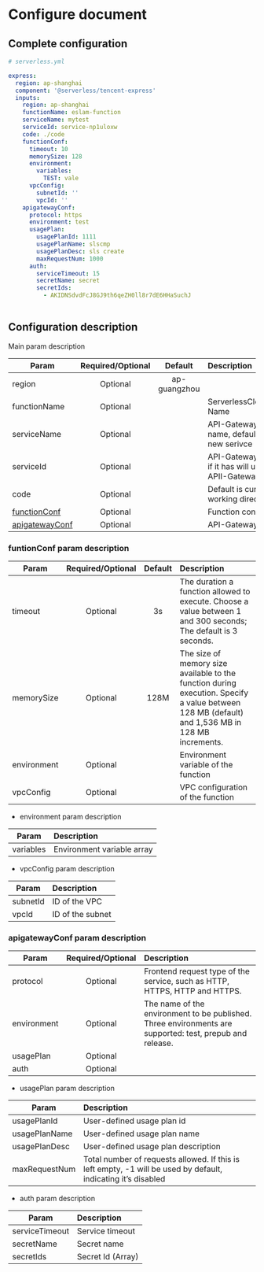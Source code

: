 # Configure document

## Complete configuration

```yml
# serverless.yml

express:
  region: ap-shanghai
  component: '@serverless/tencent-express'
  inputs:
    region: ap-shanghai
    functionName: eslam-function
    serviceName: mytest 
    serviceId: service-np1uloxw
    code: ./code
    functionConf:
      timeout: 10
      memorySize: 128
      environment:
        variables:
          TEST: vale
      vpcConfig:
        subnetId: ''
        vpcId: ''
    apigatewayConf:
      protocol: https
      environment: test
      usagePlan:
        usagePlanId: 1111
        usagePlanName: slscmp 
        usagePlanDesc: sls create
        maxRequestNum: 1000
      auth:
        serviceTimeout: 15
        secretName: secret
        secretIds:
          - AKIDNSdvdFcJ8GJ9th6qeZH0ll8r7dE6HHaSuchJ
         
```

## Configuration description

Main param description

| Param        | Required/Optional    |  Default    |  Description |
| --------     | :-----:              | :----:      |  :----      |
| region       | Optional             |ap-guangzhou |  |
| functionName | Optional             |             | ServerlessCloudFunction Name |
| serviceName  | Optional             |             | API-Gateway service name, default to create a new serivce |
| serviceId    | Optional             |             | API-Gateway service id, if it has will use this APII-Gateway service |
| code         | Optional             |             | Default is current working directory |
| [functionConf](#funtionConf-param-description) | Optional             |             | Function configure |
| [apigatewayConf](#apigatewayConf-param-description)| Optional            |             | API-Gateway configure |


### funtionConf param description

| Param        | Required/Optional    |  Default    |  Description |
| --------     | :-----:              | :----:      |  :----      |
| timeout      | Optional             | 3s          | The duration a function allowed to execute. Choose a value between 1 and 300 seconds; The default is 3 seconds. |
| memorySize   | Optional             |128M         | The size of memory size available to the function during execution. Specify a value between 128 MB (default) and 1,536 MB in 128 MB increments. |
| environment  | Optional             |             | Environment variable of the function |
| vpcConfig    | Optional             |             | VPC configuration of the function |


* environment param description

| Param        |   Description |
| --------     |   :----      |
| variables    |   Environment variable array |


* vpcConfig param description

| Param        |  Description |
| --------     |   :----      |
| subnetId     |  ID of the VPC |
| vpcId        | ID of the subnet |

### apigatewayConf param description

| Param        | Required/Optional    |  Description |
| --------     | :-----:              |   :----      |
| protocol      | Optional             | Frontend request type of the service, such as HTTP, HTTPS, HTTP and HTTPS. |
| environment   | Optional             |  The name of the environment to be published. Three environments are supported: test, prepub and release. |
| usagePlan  | Optional             |             |
| auth    | Optional            |           |

* usagePlan param description

| Param        |  Description |
| --------     |   :----      |
| usagePlanId | User-defined usage plan id |
| usagePlanName | User-defined usage plan name |
| usagePlanDesc | User-defined usage plan description |
| maxRequestNum | Total number of requests allowed. If this is left empty, -1 will be used by default, indicating it’s disabled |


* auth param description

| Param        |  Description |
| --------     |   :----      |
| serviceTimeout  |   Service timeout    |
| secretName     |    Secret name    |
| secretIds     |    Secret Id (Array)     |
